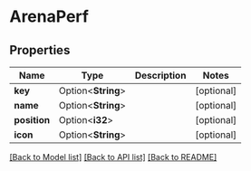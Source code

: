 # ArenaPerf

## Properties

Name | Type | Description | Notes
------------ | ------------- | ------------- | -------------
**key** | Option<**String**> |  | [optional]
**name** | Option<**String**> |  | [optional]
**position** | Option<**i32**> |  | [optional]
**icon** | Option<**String**> |  | [optional]

[[Back to Model list]](../README.md#documentation-for-models) [[Back to API list]](../README.md#documentation-for-api-endpoints) [[Back to README]](../README.md)


